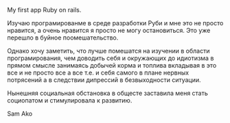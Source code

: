 My first app Ruby on rails.

Изучаю програмированме в среде разработки 
Руби и мне это не просто нравится, а очень 
нравится я просто не могу остановиться.
Это уже перешло в буйное поомешательство.

Однако хочу заметить, что лучше помешатся
на изучении в области програмирования, чем доводить 
себя и окружающих до идиотизма в прямом смысле 
занимаясь добычей корма и топлива вкладывая в это 
все и не просто все а все т.е. и себя самого в плане 
нервных потрясений а в следствии дипрессий в безвыходности ситуации.

Нынешняя социальная обстановка в общесте заставила меня
стать социопатом и стимулировала к развитию.

Sam Ako
